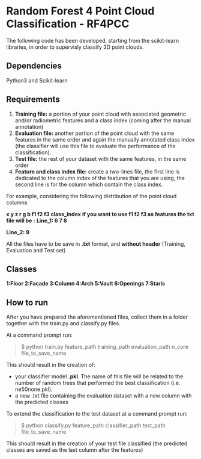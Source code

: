 # **Random Forest 4 Point Cloud Classification - RF4PCC**
The following code has been developed, starting from the scikit-learn libraries, in order to supervisly classify 3D point clouds. 

## **Dependencies**
Python3 and Scikit-learn

## **Requirements** 
1.  **Training file:** a portion of your point cloud with associated geometric and/or radiometric features and a class index (coming after the manual annotation)
2. **Evaluation file:** another portion of the point cloud with the same features in the same order and again the manually annotated class index (the classifier will use this file to evaluate the performance of the classification).
3.  **Test file:** the rest of your dataset with the same features, in the same order
4.  **Feature and class index file:** create a two-lines file, the first line is dedicated to the column index of the features that you are using, the second line is for the column which contain the class index.

   For example, considering the following distribution of the point cloud columns 

   **x y z r g b f1 f2 f3 class_index**
   **if you want to use f1 f2 f3 as features the txt file will be :**
   **Line_1: 6 7 8**
  
   **Line_2: 9**

All the files have to be save in **.txt** format, and **without header** (Training, Evaluation and Test set) 

## **Classes**
**1:Floor 2:Facade 3:Column 4:Arch 5:Vault 6:Openings 7:Staris**

## **How to run** 
After you have prepared the aforementioned files, collect them in a folder together with the train.py and classify.py files. 

At a command prompt run:

>$ python train.py feature_path training_path evaluation_path n_core file_to_save_name

This should result in the creation of:
-  your classifier model **.pkl**. The name of this file will be related to the number of random trees that performed the best classification (i.e. ne50none.pkl). 
- a new .txt file containing the evaluation dataset with a new column with the predicted classes 

To extend the classification to the test dataset at a command prompt run:

> $ python classify.py feature_path classifier_path test_path file_to_save_name

This should result in the creation of your test file classified (the predicted classes are saved as the last column after the features)

